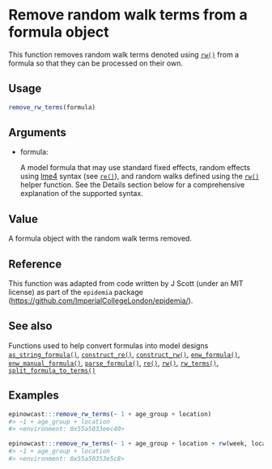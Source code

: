 # Remove random walk terms from a formula object

This function removes random walk terms denoted using
[`rw()`](https://package.epinowcast.org/dev/reference/rw.md) from a
formula so that they can be processed on their own.

## Usage

``` r
remove_rw_terms(formula)
```

## Arguments

- formula:

  A model formula that may use standard fixed effects, random effects
  using [lme4](https://rdrr.io/pkg/lme4/man/lme4-package.html) syntax
  (see [`re()`](https://package.epinowcast.org/dev/reference/re.md)),
  and random walks defined using the
  [`rw()`](https://package.epinowcast.org/dev/reference/rw.md) helper
  function. See the Details section below for a comprehensive
  explanation of the supported syntax.

## Value

A formula object with the random walk terms removed.

## Reference

This function was adapted from code written by J Scott (under an MIT
license) as part of the `epidemia` package
(https://github.com/ImperialCollegeLondon/epidemia/).

## See also

Functions used to help convert formulas into model designs
[`as_string_formula()`](https://package.epinowcast.org/dev/reference/as_string_formula.md),
[`construct_re()`](https://package.epinowcast.org/dev/reference/construct_re.md),
[`construct_rw()`](https://package.epinowcast.org/dev/reference/construct_rw.md),
[`enw_formula()`](https://package.epinowcast.org/dev/reference/enw_formula.md),
[`enw_manual_formula()`](https://package.epinowcast.org/dev/reference/enw_manual_formula.md),
[`parse_formula()`](https://package.epinowcast.org/dev/reference/parse_formula.md),
[`re()`](https://package.epinowcast.org/dev/reference/re.md),
[`rw()`](https://package.epinowcast.org/dev/reference/rw.md),
[`rw_terms()`](https://package.epinowcast.org/dev/reference/rw_terms.md),
[`split_formula_to_terms()`](https://package.epinowcast.org/dev/reference/split_formula_to_terms.md)

## Examples

``` r
epinowcast:::remove_rw_terms(~ 1 + age_group + location)
#> ~1 + age_group + location
#> <environment: 0x55a5033eec40>

epinowcast:::remove_rw_terms(~ 1 + age_group + location + rw(week, location))
#> ~1 + age_group + location
#> <environment: 0x55a50353e5c8>
```
